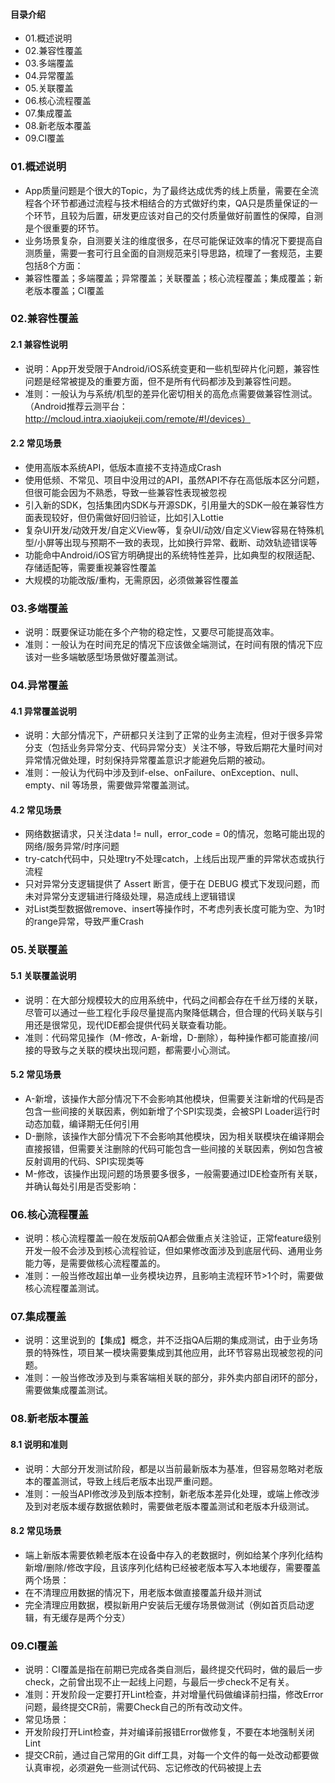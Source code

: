 #### 目录介绍
- 01.概述说明
- 02.兼容性覆盖
- 03.多端覆盖
- 04.异常覆盖
- 05.关联覆盖
- 06.核心流程覆盖
- 07.集成覆盖
- 08.新老版本覆盖
- 09.CI覆盖


### 01.概述说明
- App质量问题是个很大的Topic，为了最终达成优秀的线上质量，需要在全流程各个环节都通过流程与技术相结合的方式做好约束，QA只是质量保证的一个环节，且较为后置，研发更应该对自己的交付质量做好前置性的保障，自测是个很重要的环节。
- 业务场景复杂，自测要关注的维度很多，在尽可能保证效率的情况下要提高自测质量，需要一套可行且全面的自测规范来引导思路，梳理了一套规范，主要包括8个方面：
- 兼容性覆盖；多端覆盖；异常覆盖；关联覆盖；核心流程覆盖；集成覆盖；新老版本覆盖；CI覆盖



### 02.兼容性覆盖
#### 2.1 兼容性说明
- 说明：App开发受限于Android/iOS系统变更和一些机型碎片化问题，兼容性问题是经常被提及的重要方面，但不是所有代码都涉及到兼容性问题。
- 准则：一般认为与系统/机型的差异化密切相关的高危点需要做兼容性测试。（Android推荐云测平台：http://mcloud.intra.xiaojukeji.com/remote/#!/devices）


#### 2.2 常见场景
- 使用高版本系统API，低版本直接不支持造成Crash
- 使用低频、不常见、项目中没用过的API，虽然API不存在高低版本区分问题，但很可能会因为不熟悉，导致一些兼容性表现被忽视
- 引入新的SDK，包括集团内SDK与开源SDK，引用量大的SDK一般在兼容性方面表现较好，但仍需做好回归验证，比如引入Lottie
- 复杂UI开发/动效开发/自定义View等，复杂UI/动效/自定义View容易在特殊机型/小屏等出现与预期不一致的表现，比如换行异常、截断、动效轨迹错误等
- 功能命中Android/iOS官方明确提出的系统特性差异，比如典型的权限适配、存储适配等，需要重视兼容性覆盖
- 大规模的功能改版/重构，无需原因，必须做兼容性覆盖


### 03.多端覆盖
- 说明：既要保证功能在多个产物的稳定性，又要尽可能提高效率。
- 准则：一般认为在时间充足的情况下应该做全端测试，在时间有限的情况下应该对一些多端敏感型场景做好覆盖测试。



### 04.异常覆盖
#### 4.1 异常覆盖说明
- 说明：大部分情况下，产研都只关注到了正常的业务主流程，但对于很多异常分支（包括业务异常分支、代码异常分支）关注不够，导致后期花大量时间对异常情况做处理，时刻保持异常覆盖意识才能避免后期的被动。
- 准则：一般认为代码中涉及到if-else、onFailure、onException、null、empty、nil 等场景，需要做异常覆盖测试。


#### 4.2 常见场景
- 网络数据请求，只关注data != null，error_code = 0的情况，忽略可能出现的网络/服务异常/时序问题
- try-catch代码中，只处理try不处理catch，上线后出现严重的异常状态或执行流程
- 只对异常分支逻辑提供了 Assert 断言，便于在 DEBUG 模式下发现问题，而未对异常分支逻辑进行降级处理，易造成线上逻辑错误
- 对List类型数据做remove、insert等操作时，不考虑列表长度可能为空、为1时的range异常，导致严重Crash


### 05.关联覆盖
#### 5.1 关联覆盖说明
- 说明：在大部分规模较大的应用系统中，代码之间都会存在千丝万缕的关联，尽管可以通过一些工程化手段尽量提高内聚降低耦合，但合理的代码关联与引用还是很常见，现代IDE都会提供代码关联查看功能。
- 准则：代码常见操作（M-修改，A-新增，D-删除），每种操作都可能直接/间接的导致与之关联的模块出现问题，都需要小心测试。


#### 5.2 常见场景
- A-新增，该操作大部分情况下不会影响其他模块，但需要关注新增的代码是否包含一些间接的关联因素，例如新增了个SPI实现类，会被SPI Loader运行时动态加载，编译期无任何引用
- D-删除，该操作大部分情况下不会影响其他模块，因为相关联模块在编译期会直接报错，但需要关注删除的代码可能包含一些间接的关联因素，例如包含被反射调用的代码、SPI实现类等
- M-修改，该操作出现问题的场景要多很多，一般需要通过IDE检查所有关联，并确认每处引用是否受影响：


### 06.核心流程覆盖
- 说明：核心流程覆盖一般在发版前QA都会做重点关注验证，正常feature级别开发一般不会涉及到核心流程验证，但如果修改面涉及到底层代码、通用业务能力等，是需要做核心流程覆盖的。
- 准则：一般当修改超出单一业务模块边界，且影响主流程环节>1个时，需要做核心流程覆盖测试。




### 07.集成覆盖
- 说明：这里说到的【集成】概念，并不泛指QA后期的集成测试，由于业务场景的特殊性，项目某一模块需要集成到其他应用，此环节容易出现被忽视的问题。
- 准则：一般当修改涉及到与乘客端相关联的部分，非外卖内部自闭环的部分，需要做集成覆盖测试。


### 08.新老版本覆盖
#### 8.1 说明和准则
- 说明：大部分开发测试阶段，都是以当前最新版本为基准，但容易忽略对老版本的覆盖测试，导致上线后老版本出现严重问题。
- 准则：一般当API修改涉及到版本控制，新老版本差异化处理，或端上修改涉及到对老版本缓存数据依赖时，需要做老版本覆盖测试和老版本升级测试。


#### 8.2 常见场景
- 端上新版本需要依赖老版本在设备中存入的老数据时，例如给某个序列化结构新增/删除/修改字段，且该序列化结构已经被老版本写入本地缓存，需要覆盖两个场景：
- 在不清理应用数据的情况下，用老版本做直接覆盖升级并测试
- 完全清理应用数据，模拟新用户安装后无缓存场景做测试（例如首页启动逻辑，有无缓存是两个分支）


### 09.CI覆盖
- 说明：CI覆盖是指在前期已完成各类自测后，最终提交代码时，做的最后一步check，之前曾出现不止一起线上问题，与最后一步check不足有关。
- 准则：开发阶段一定要打开Lint检查，并对增量代码做编译前扫描，修改Error问题，最终提交CR前，需要Check自己的所有改动文件。
- 常见场景：
- 开发阶段打开Lint检查，并对编译前报错Error做修复，不要在本地强制关闭Lint
- 提交CR前，通过自己常用的Git diff工具，对每一个文件的每一处改动都要做认真审视，必须避免一些测试代码、忘记修改的代码被提上去




